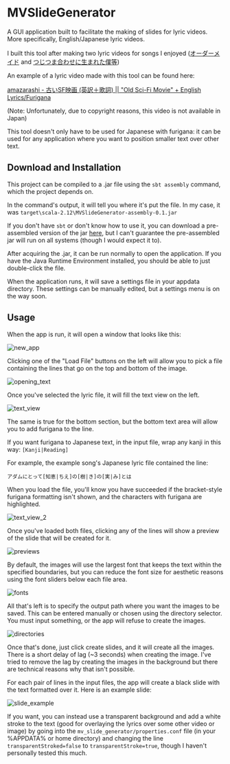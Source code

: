 # MVSlideGenerator
A GUI application built to facilitate the making of slides for lyric videos. More specifically, English/Japanese lyric videos.

I built this tool after making two lyric videos for songs I enjoyed ([オーダーメイド](https://www.youtube.com/watch?v=ApZc9MyTsi4) and [つじつま合わせに生まれた僕等](https://www.youtube.com/watch?v=RL7arkNfnuA))

An example of a lyric video made with this tool can be found here:

[amazarashi - 古いSF映画 (英訳＋歌詞) || "Old Sci-Fi Movie" + English Lyrics/Furigana](https://www.youtube.com/watch?v=ucESadsZxpw)

(Note: Unfortunately, due to copyright reasons, this video is not available in Japan)

This tool doesn't only have to be used for Japanese with furigana: it can be used for any application where you want to position smaller text over other text.

## Download and Installation

This project can be compiled to a .jar file using the `sbt assembly` command, which the project depends on. 

In the command's output, it will tell you where it's put the file. In my case, it was `target\scala-2.12\MVSlideGenerator-assembly-0.1.jar`

If you don't have `sbt` or don't know how to use it, you can download a pre-assembled version of the jar [here](https://drive.google.com/open?id=1fwNmWAa9OaZGlzbWeUAf1Qjl8yTcu7cs), but I can't guarantee the pre-assembled jar will run on all systems (though I would expect it to).

After acquiring the .jar, it can be run normally to open the application. If you have the Java Runtime Environment installed, you should be able to just double-click the file.

When the application runs, it will save a settings file in your appdata directory. These settings can be manually edited, but a settings menu is on the way soon.

## Usage

When the app is run, it will open a window that looks like this:

![new_app](https://imgur.com/gIks3YA.png)

Clicking one of the "Load File" buttons on the left will allow you to pick a file containing the lines that go on the top and bottom of the image.

![opening_text](https://imgur.com/NHvoes5.png)

Once you've selected the lyric file, it will fill the text view on the left.

![text_view](https://imgur.com/X1BEx6f.png)

The same is true for the bottom section, but the bottom text area will allow you to add furigana to the line.

If you want furigana to Japanese text, in the input file, wrap any kanji in this way: `[Kanji|Reading]`

For example, the example song's Japanese lyric file contained the line:

`アダムにとって[知恵|ちえ]の[樹|き]の[実|み]とは`

When you load the file, you'll know you have succeeded if the bracket-style furigana formatting isn't shown, and the characters with furigana are highlighted.

![text_view_2](https://imgur.com/TeNZhSv.png)

Once you've loaded both files, clicking any of the lines will show a preview of the slide that will be created for it.

![previews](https://imgur.com/r4xsnxS.png)

By default, the images will use the largest font that keeps the text within the specified boundaries, but you can reduce the font size for aesthetic reasons using the font sliders below each file area.

![fonts](https://imgur.com/si3G9js.png)

All that's left is to specify the output path where you want the images to be saved. This can be entered manually or chosen using the directory selector. You must input something, or the app will refuse to create the images.

![directories](https://imgur.com/bo43v50.png)

Once that's done, just click create slides, and it will create all the images. There is a short delay of lag (~3 seconds) when creating the image. I've tried to remove the lag by creating the images in the background but there are technical reasons why that isn't possible.

For each pair of lines in the input files, the app will create a black slide with the text formatted over it. Here is an example slide:

![slide_example](https://imgur.com/LH7Emic.png)

If you want, you can instead use a transparent background and add a white stroke to the text (good for overlaying the lyrics over some other video or image) by going into the `mv_slide_generator/properties.conf` file (in your %APPDATA% or home directory) and changing the line `transparentStroked=false` to `transparentStroke=true`, though I haven't personally tested this much.
